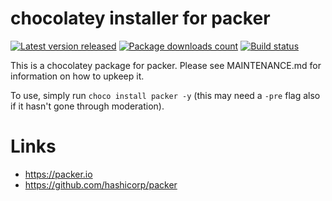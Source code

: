 # chocolatey installer for packer

[![Latest version released](https://img.shields.io/chocolatey/v/packer.svg)](https://chocolatey.org/packages/packer)
[![Package downloads count](https://img.shields.io/chocolatey/dt/packer.svg)](https://chocolatey.org/packages/packer)
[![Build status](https://ci.appveyor.com/api/projects/status/2h4xf63mmnxg3yyi/branch/master?svg=true)](https://ci.appveyor.com/project/StefanScherer/choco-packer/branch/master)

This is a chocolatey package for packer. Please see MAINTENANCE.md
for information on how to upkeep it.

To use, simply run `choco install packer -y` (this may need a `-pre`
flag also if it hasn't gone through moderation).

# Links

* https://packer.io
* https://github.com/hashicorp/packer
